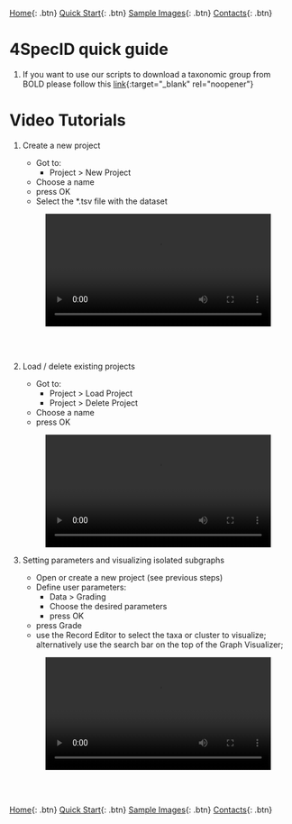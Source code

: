 [Home](https://4specid.github.io){: .btn}
[Quick Start](https://4specid.github.io/tutorial){: .btn}
[Sample Images](https://4specid.github.io/images){: .btn}
[Contacts](https://4specid.github.io/Contacts){: .btn}

# 4SpecID quick guide

1. If you want to use our scripts to download a taxonomic group from BOLD please follow this [link](https://github.com/4SpecID/4SpecID/tree/main/DataMining){:target="_blank" rel="noopener"}

# Video Tutorials
1. Create a new project
	* Got to:
		* Project > New Project
	* Choose a name
	* press OK
	* Select the *.tsv file with the dataset

	<figure class="large">
		<div class="myvideo">
		   <video  style="display:block; width:100%; height:auto;" autoplay controls loop="loop">
			   <source src="{{ site.baseurl }}\assets\videos\CreateProject.mp4" type="video/mp4" />
		   </video>
		</div>
	</figure>
<br/><br/>

2. Load / delete existing projects
	* Got to:
		* Project > Load Project
		* Project > Delete Project	
	* Choose a name
	* press OK

	<figure class="large">
		<div class="myvideo">
		   <video  style="display:block; width:100%; height:auto;" autoplay controls loop="loop">
			   <source src="{{ site.baseurl }}\assets\videos\CreateProject.mp4" type="video/mp4" />
		   </video>
		</div>
	</figure>

3. Setting parameters and visualizing isolated subgraphs
	* Open or create a new project (see previous steps)
	* Define user parameters:
		* Data > Grading
		* Choose the desired parameters
		* press OK
	* press Grade 
	* use the Record Editor to select the taxa or cluster to visualize; alternatively use the search bar on the top of the Graph Visualizer;

	<figure class="large">
		<div class="myvideo">
		   <video  style="display:block; width:100%; height:auto;" autoplay controls loop="loop">
			   <source src="{{ site.baseurl }}\assets\videos\SubGraphVisualization.mp4" type="video/mp4" />
		   </video>
		</div>
	</figure>
<br/><br/>



[Home](https://4specid.github.io){: .btn}
[Quick Start](https://4specid.github.io/tutorial){: .btn}
[Sample Images](https://4specid.github.io/images){: .btn}
[Contacts](https://4specid.github.io/Contacts){: .btn}
<!---
<table style="width:100%">
  <tr>
    <th>1. Create a new project</th>
    <th>2. Load / delete existing projects</th>
  </tr>
  <tr>
	<td width="50%">
		<ul>
		  <li>Got to:</li>
			<ul><li>Project > New Project</li></ul>	
		  <li>Choose a name</li>
		  <li>press OK</li>
		  <li>Select the *.tsv file with the dataset</li>
		</ul>
	</td>
	<td width="50%">
		<ul>
		  <li>Got to:</li>
			<ul><li>Project > Load Project</li></ul>	
			<ul><li>Project > Delete Project</li></ul>	
		  <li>Choose a name</li>
		  <li>press Load / Delete</li>
		</ul>	
	</td>
  </tr>
  <tr>
	  <td width="50%">
		  <figure class="large">
			<div class="myvideo">
			   <video  style="display:block; width:100%; height:auto;" autoplay controls loop="loop">
				   <source src="{{ site.baseurl }}\assets\videos\CreateProject.mp4" type="video/mp4" />
			   </video>
			</div>
		</figure>
	  </td>
	  <td width="50%">
		  <figure class="large">
			<div class="myvideo">
			   <video  style="display:block; width:100%; height:auto;" autoplay controls loop="loop">
				   <source src="{{ site.baseurl }}\assets\videos\SubGraphVisualization.mp4" type="video/mp4" />
			   </video>
			</div>
		</figure>
	  </td>
  </tr>
  
</table>
--->


<!---
<table style="width:100%">
  <tr>
    <th>3. Create a new project</th>
    <th>4. </th>
  </tr>
  <tr>
	<td width="50%">
		<ul>
			<li>Open or create a new project (see previous steps)</li>
			<li>Define user parameters:</li>
			<ul>
				<li>Data > Grading</li>
				<li>Choose the desired parameters</li>
				<li>Press OK</li>
			</ul>
			<li>Press Grade</li>
			<li>Use the Record Editor to select the taxa or cluster to visualize; alternatively use the search bar on the top of the Graph Visualizer</li>
		</ul>
	</td>
	<td width="50%">	
	</td>
  </tr>
  <tr>
	<td width="50%">
		<figure class="large">
			<div class="myvideo">
				<video  style="display:block; width:100%; height:auto;" autoplay controls loop="loop">
					<source src="{{ site.baseurl }}\assets\videos\SubGraphVisualization.mp4" type="video/mp4" />
				</video>
			</div>
		</figure>
	  </td>
	  <td width="50%">
		<figure class="large">

		</figure>
	  </td>
  </tr>
</table>
	
--->
